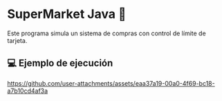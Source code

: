 # SuperMarket Java 🛒

Este programa simula un sistema de compras con control de límite de tarjeta.

## 💻 Ejemplo de ejecución



https://github.com/user-attachments/assets/eaa37a19-00a0-4f69-bc18-a7b10cd4af3a

